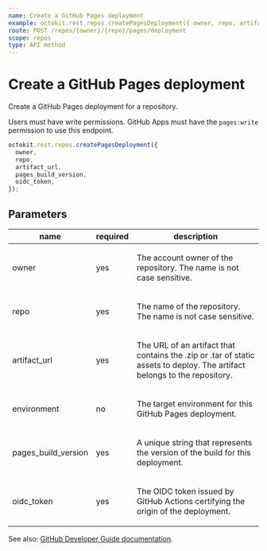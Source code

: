 ```yaml
---
name: Create a GitHub Pages deployment
example: octokit.rest.repos.createPagesDeployment({ owner, repo, artifact_url, pages_build_version, oidc_token })
route: POST /repos/{owner}/{repo}/pages/deployment
scope: repos
type: API method
---
```


# Create a GitHub Pages deployment

Create a GitHub Pages deployment for a repository.

Users must have write permissions. GitHub Apps must have the `pages:write` permission to use this endpoint.

```js
octokit.rest.repos.createPagesDeployment({
  owner,
  repo,
  artifact_url,
  pages_build_version,
  oidc_token,
});
```

## Parameters

<table>
  <thead>
    <tr>
      <th>name</th>
      <th>required</th>
      <th>description</th>
    </tr>
  </thead>
  <tbody>
    <tr><td>owner</td><td>yes</td><td>

The account owner of the repository. The name is not case sensitive.

</td></tr>
<tr><td>repo</td><td>yes</td><td>

The name of the repository. The name is not case sensitive.

</td></tr>
<tr><td>artifact_url</td><td>yes</td><td>

The URL of an artifact that contains the .zip or .tar of static assets to deploy. The artifact belongs to the repository.

</td></tr>
<tr><td>environment</td><td>no</td><td>

The target environment for this GitHub Pages deployment.

</td></tr>
<tr><td>pages_build_version</td><td>yes</td><td>

A unique string that represents the version of the build for this deployment.

</td></tr>
<tr><td>oidc_token</td><td>yes</td><td>

The OIDC token issued by GitHub Actions certifying the origin of the deployment.

</td></tr>
  </tbody>
</table>

See also: [GitHub Developer Guide documentation](https://docs.github.com/enterprise-cloud@latest//rest/pages#create-a-github-pages-deployment).
